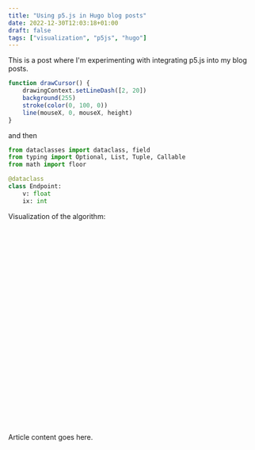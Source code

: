 ```yaml
---
title: "Using p5.js in Hugo blog posts"
date: 2022-12-30T12:03:18+01:00
draft: false
tags: ["visualization", "p5js", "hugo"]
---
```


This is a post where I'm experimenting with integrating p5.js into my blog posts.

```javascript
function drawCursor() {
    drawingContext.setLineDash([2, 20])
    background(255)
    stroke(color(0, 100, 0))
    line(mouseX, 0, mouseX, height)
}
```
and then
```python
from dataclasses import dataclass, field
from typing import Optional, List, Tuple, Callable
from math import floor

@dataclass
class Endpoint:
    v: float
    ix: int
```

Visualization of the algorithm:

<div class="p5js" id="v1-particles" style="width: 100%; height: 400px;"></div>
<script src = "v1-particles.js"></script>

Article content goes here.